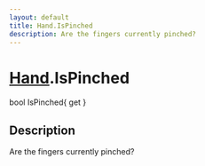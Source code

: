 ```yaml
---
layout: default
title: Hand.IsPinched
description: Are the fingers currently pinched?
---
```

# [Hand]({{site.url}}/Pages/StereoKit/Hand.html).IsPinched

<div class='signature' markdown='1'>
bool IsPinched{ get }
</div>

## Description
Are the fingers currently pinched?

